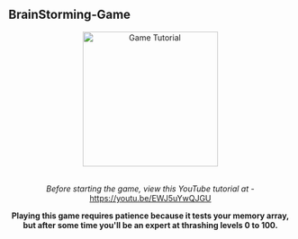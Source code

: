 ## BrainStorming-Game
<div align="center">
<img target="_blank" src ="https://cdn.dribbble.com/users/1711681/screenshots/6127228/day-16-simon.gif"  alt="Game Tutorial" style="height: 25vw;
width:35vw>
style="border-radius:50%"


<br><br>

<em>Before starting the game, view this YouTube tutorial at</em> - https://youtu.be/EWJ5uYwQJGU<br>

<strong>Playing this game requires patience because it tests your memory array, but after some time you'll be an expert at thrashing levels 0 to 100.</strong>
</div>

